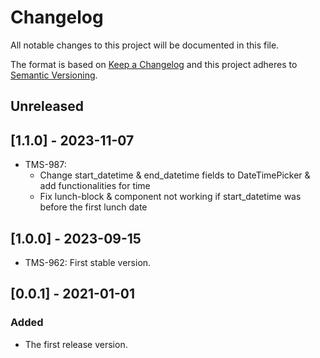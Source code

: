 # Changelog
All notable changes to this project will be documented in this file.

The format is based on [Keep a Changelog][keep-changelog]
and this project adheres to [Semantic Versioning][semver].

## Unreleased

## [1.1.0] - 2023-11-07

- TMS-987:
    - Change start_datetime & end_datetime fields to DateTimePicker & add functionalities for time
    - Fix lunch-block & component not working if start_datetime was before the first lunch date

## [1.0.0] - 2023-09-15

- TMS-962: First stable version.

## [0.0.1] - 2021-01-01

### Added

- The first release version.


[keep-changelog]: http://keepachangelog.com/en/1.0.0/
[semver]: http://semver.org/spec/v2.0.0.html

